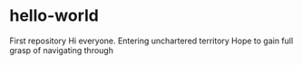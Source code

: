 # hello-world
First repository
Hi everyone. Entering unchartered territory
Hope to gain full grasp of navigating through
